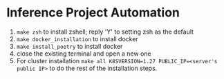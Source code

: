 # Inference Project Automation

1. `make zsh` to install zshell; reply 'Y' to setting zsh as the default
2. `make docker_installation` to install docker
3. `make install_poetry` to install docker
4. close the existing terminal and open a new one
5. For cluster installation `make all K8SVERSION=1.27 PUBLIC_IP=<server's public IP>` to do the rest of the installation steps.

